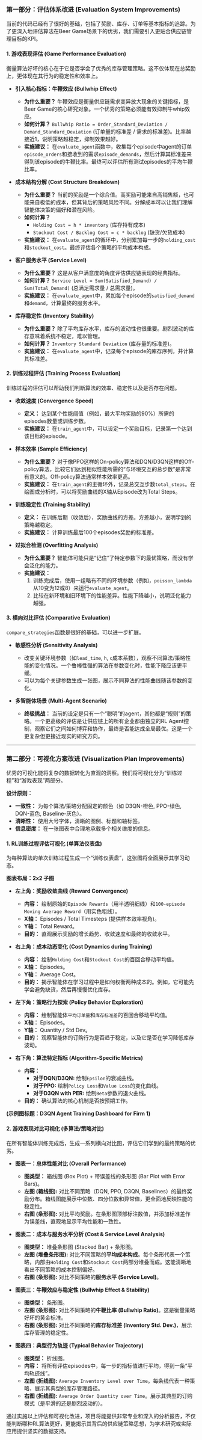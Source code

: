 ### **第一部分：评估体系改进 (Evaluation System Improvements)**

当前的代码已经有了很好的基础，包括了奖励、库存、订单等基本指标的追踪。为了更深入地评估算法在Beer Game场景下的优劣，我们需要引入更贴合供应链管理目标的KPI。

#### **1. 游戏表现评估 (Game Performance Evaluation)**

衡量算法好坏的核心在于它是否学会了优秀的库存管理策略。这不仅体现在总奖励上，更体现在其行为的稳定性和效率上。

* **引入核心指标：牛鞭效应 (Bullwhip Effect)**
    * **为什么重要？** 牛鞭效应是衡量供应链需求变异放大现象的关键指标，是Beer Game的核心研究对象。一个优秀的策略必须能有效抑制牛whip效应。
    * **如何计算？** `Bullwhip Ratio = Order_Standard_Deviation / Demand_Standard_Deviation` (订单量的标准差 / 需求的标准差)。比率越接近1，说明策略越稳定，抑制效果越好。
    * **实施建议：** 在`evaluate_agent`函数中，收集每个episode中agent的订单`episode_orders`和接收到的需求`episode_demands`，然后计算其标准差来得到该episode的牛鞭比率。最终可以评估所有测试episodes的平均牛鞭比率。

* **成本结构分解 (Cost Structure Breakdown)**
    * **为什么重要？** 当前的奖励是一个综合值。高奖励可能来自高销售额，也可能来自极低的成本，但其背后的策略风险不同。分解成本可以让我们理解智能体决策的偏好和潜在风险。
    * **如何计算？**
        * `Holding Cost = h * inventory` (库存持有成本)
        * `Stockout Cost / Backlog Cost = c * backlog` (缺货/欠货成本)
    * **实施建议：** 在`evaluate_agent`的循环中，分别累加每一步的`holding_cost`和`stockout_cost`。最终评估各个策略的平均成本构成。

* **客户服务水平 (Service Level)**
    * **为什么重要？** 这是从客户满意度的角度评估供应链表现的经典指标。
    * **如何计算？** `Service Level = Sum(Satisfied_Demand) / Sum(Total_Demand)` (总满足需求量 / 总需求量)。
    * **实施建议：** 在`evaluate_agent`中，累加每个episode的`satisfied_demand`和`demand`，计算最终的服务水平。

* **库存稳定性 (Inventory Stability)**
    * **为什么重要？** 除了平均库存水平，库存的波动性也很重要。剧烈波动的库存意味着系统不稳定，难以管理。
    * **如何计算？** `Inventory Standard Deviation` (库存量的标准差)。
    * **实施建议：** 在`evaluate_agent`中，记录每个episode的库存序列，并计算其标准差。

#### **2. 训练过程评估 (Training Process Evaluation)**

训练过程的评估可以帮助我们判断算法的效率、稳定性以及是否存在问题。

* **收敛速度 (Convergence Speed)**
    * **定义：** 达到某个性能阈值（例如，最大平均奖励的90%）所需的episodes数量或训练步数。
    * **实施建议：** 在`train_agent`中，可以设定一个奖励目标，记录第一个达到该目标的episode。

* **样本效率 (Sample Efficiency)**
    * **为什么重要？** 对于像PPO这样的On-policy算法和DQN/D3QN这样的Off-policy算法，比较它们达到相似性能所需的“与环境交互的总步数”是非常有意义的。Off-policy算法通常样本效率更高。
    * **实施建议：** 在`train_agent`的主循环外，记录总交互步数`total_steps`。在绘图或分析时，可以将奖励曲线的X轴从Episode改为Total Steps。

* **训练稳定性 (Training Stability)**
    * **定义：** 在训练后期（收敛后），奖励曲线的方差。方差越小，说明学到的策略越稳定。
    * **实施建议：** 计算训练最后100个episodes奖励的标准差。

* **过拟合检测 (Overfitting Analysis)**
    * **为什么重要？** 智能体可能只是“记住”了特定参数下的最优策略，而没有学会泛化的能力。
    * **实施建议：**
        1.  训练完成后，使用一组略有不同的环境参数（例如，`poisson_lambda`从10变为12或8）来运行`evaluate_agent`。
        2.  比较在新环境和旧环境下的性能差异。性能下降越小，说明泛化能力越强。

#### **3. 横向对比评估 (Comparative Evaluation)**

`compare_strategies`函数是很好的基础，可以进一步扩展。

* **敏感性分析 (Sensitivity Analysis)**
    * 改变关键环境参数（如`lead_time`, `h`, `c`成本系数），观察不同算法/策略性能的变化情况。一个鲁棒性强的算法在参数变化时，性能下降应该更平缓。
    * 可以为每个关键参数生成一张图，展示不同算法的性能曲线随该参数的变化。

* **多智能体场景 (Multi-Agent Scenario)**
    * **终极挑战：** 当前的设定是只有一个“聪明”的agent，其他都是“规则”的策略。一个更高级的评估是让供应链上的所有企业都由独立的RL Agent控制，观察它们之间如何博弈和协作，最终是否能达成全局最优。这是一个更复杂但更接近现实的研究方向。

---

### **第二部分：可视化方案改进 (Visualization Plan Improvements)**

优秀的可视化能将复杂的数据转化为直观的洞察。我们将可视化分为“训练过程”和“游戏表现”两部分。

**设计原则：**
* **一致性：** 为每个算法/策略分配固定的颜色（如 D3QN-橙色, PPO-绿色, DQN-蓝色, Baseline-灰色）。
* **清晰性：** 使用大号字体，清晰的图例、标题和轴标签。
* **信息密度：** 在一张图表中合理地承载多个相关维度的信息。

#### **1. RL训练过程评估可视化 (单算法仪表盘)**

为每种算法的单次训练过程生成一个“训练仪表盘”，这张图将全面展示其学习动态。

**图表布局：2x2 子图**
* **左上角：奖励收敛曲线 (Reward Convergence)**
    * **内容：** 绘制原始的`Episode Rewards`（用半透明细线）和`100-episode Moving Average Reward`（用实色粗线）。
    * **X轴：** Episodes / Total Timesteps (提供样本效率视角)。
    * **Y轴：** Total Reward。
    * **目的：** 直观展示奖励的增长趋势、收敛速度和最终的收敛水平。

* **右上角：成本动态变化 (Cost Dynamics during Training)**
    * **内容：** 绘制`Holding Cost`和`Stockout Cost`的百回合移动平均值。
    * **X轴：** Episodes。
    * **Y轴：** Average Cost。
    * **目的：** 揭示智能体在学习过程中是如何权衡两种成本的。例如，它可能先学会避免缺货，然后再慢慢优化库存。

* **左下角：策略行为探索 (Policy Behavior Exploration)**
    * **内容：** 绘制智能体`平均订单量`和`库存标准差`的百回合移动平均值。
    * **X轴：** Episodes。
    * **Y轴：** Quantity / Std Dev。
    * **目的：** 观察智能体的订购行为是否趋于稳定，以及它是否在学习降低库存波动。

* **右下角：算法特定指标 (Algorithm-Specific Metrics)**
    * **内容：**
        * **对于DQN/D3QN:** 绘制`Epsilon`的衰减曲线。
        * **对于PPO:** 绘制`Policy Loss`和`Value Loss`的变化曲线。
        * **对于D3QN with PER:** 绘制`Beta`参数的退火曲线。
    * **目的：** 确认算法的核心机制是否按预期工作。

**(示例图标题：D3QN Agent Training Dashboard for Firm 1)**

#### **2. 游戏表现对比可视化 (多算法/策略对比)**

在所有智能体训练完成后，生成一系列横向对比图，评估它们学到的最终策略的优劣。

* **图表一：总体性能对比 (Overall Performance)**
    * **图类型：** 箱线图 (Box Plot) + 带误差线的条形图 (Bar Plot with Error Bars)。
    * **左图 (箱线图):** 对比不同策略（DQN, PPO, D3QN, Baselines）的最终奖励分布。箱线图能展示中位数、四分位数和异常值，更全面地反映性能的稳定性。
    * **右图 (条形图):** 对比平均奖励。在条形图顶部标注数值，并添加标准差作为误差线，直观地显示平均性能和一致性。

* **图表二：成本与服务水平分析 (Cost & Service Level Analysis)**
    * **图类型：** 堆叠条形图 (Stacked Bar) + 条形图。
    * **左图 (堆叠条形图):** 对比不同策略的**平均成本构成**。每个条形代表一个策略，内部由`Holding Cost`和`Stockout Cost`两部分堆叠而成。这能清晰地看出不同策略的成本控制偏好。
    * **右图 (条形图):** 对比不同策略的**服务水平 (Service Level)**。

* **图表三：牛鞭效应与稳定性 (Bullwhip Effect & Stability)**
    * **图类型：** 条形图。
    * **左图 (条形图):** 对比不同策略的**牛鞭比率 (Bullwhip Ratio)**。这是衡量策略好坏的黄金标准。
    * **右图 (条形图):** 对比不同策略的**库存标准差 (Inventory Std. Dev.)**，展示库存管理的稳定性。

* **图表四：典型行为轨迹 (Typical Behavior Trajectory)**
    * **图类型：** 折线图。
    * **内容：** 将所有评估episodes中，每一步的指标值进行平均，得到一条“平均轨迹线”。
    * **左图 (折线图):** `Average Inventory Level over Time`。每条线代表一种策略，展示其典型的库存管理路径。
    * **右图 (折线图):** `Average Order Quantity over Time`。展示其典型的订购模式（是平滑的还是剧烈波动的）。

通过实施以上评估和可视化改进，项目将能提供非常专业和深入的分析报告，不仅能判断哪种RL算法更好，更能揭示其背后的供应链策略思想，为学术研究或实际应用提供坚实的数据支持。